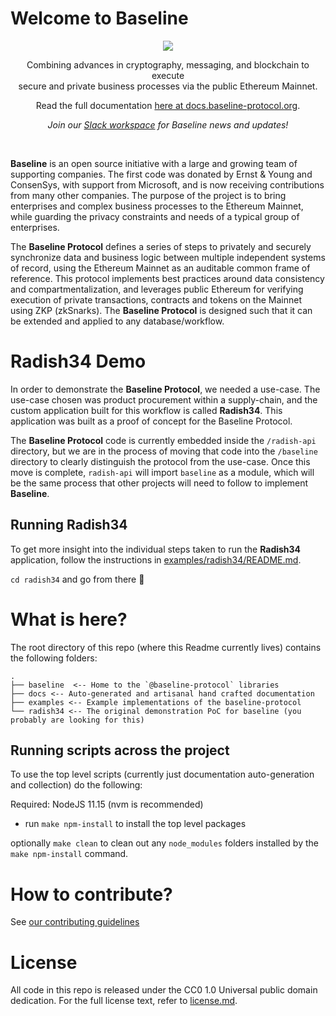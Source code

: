 # Welcome to Baseline

<div align="center">
  <img src="docs/assets/baseline-logo/Web/examples/PNGs/horizontal/baselineHorizontal-Logo-FullColor.png" />
  <p>
    Combining advances in cryptography, messaging, and blockchain to execute
    <br/>
    secure and private business processes via the public Ethereum Mainnet.
  </p>
  Read the full documentation <a href="https://docs.baseline-protocol.org">here at docs.baseline-protocol.org</a>.
  <p>
    <em>Join our <a href="https://communityinviter.com/apps/ethereum-baseline/join-us">Slack workspace</a> for Baseline news and updates!</em>
  </p>
  <br/>
</div>

__Baseline__ is an open source initiative with a large and growing team of supporting companies. The first code was donated by Ernst & Young and ConsenSys, with support from Microsoft, and is now receiving contributions from many other companies. The purpose of the project is to bring enterprises and complex business processes to the Ethereum Mainnet, while guarding the privacy constraints and needs of a typical group of enterprises. 

The __Baseline Protocol__ defines a series of steps to privately and securely synchronize data and business logic between multiple independent systems of record, using the Ethereum Mainnet as an auditable common frame of reference. This protocol implements best practices around data consistency and compartmentalization, and leverages public Ethereum for verifying execution of private transactions, contracts and tokens on the Mainnet using ZKP (zkSnarks). The __Baseline Protocol__ is designed such that it can be extended and applied to any database/workflow.

# Radish34 Demo

In order to demonstrate the __Baseline Protocol__, we needed a use-case. The use-case chosen was product procurement within a supply-chain, and the custom application built for this workflow is called __Radish34__. This application was built as a proof of concept for the Baseline Protocol. 

The __Baseline Protocol__ code is currently embedded inside the `/radish-api` directory, but we are in the process of moving that code into the `/baseline` directory to clearly distinguish the protocol from the use-case. Once this move is complete, `radish-api` will import `baseline` as a module, which will be the same process that other projects will need to follow to implement __Baseline__.

## Running Radish34

To get more insight into the individual steps taken to run the __Radish34__ application, follow the instructions in [examples/radish34/README.md](examples/radish34/README.md).

`cd radish34` and go from there 🚀

# What is here?

The root directory of this repo (where this Readme currently lives) contains the following folders:

```
.
├── baseline  <-- Home to the `@baseline-protocol` libraries
├── docs <-- Auto-generated and artisanal hand crafted documentation 
├── examples <-- Example implementations of the baseline-protocol
└── radish34 <-- The original demonstration PoC for baseline (you probably are looking for this)
```

## Running scripts across the project

To use the top level scripts (currently just documentation auto-generation and collection) do the following: 

Required: NodeJS 11.15 (nvm is recommended)

 - run `make npm-install` to install the top level packages

optionally `make clean` to clean out any `node_modules` folders installed by the `make npm-install` command.

# How to contribute?

See [our contributing guidelines](CONTRIBUTING.md)

# License

All code in this repo is released under the CC0 1.0 Universal public domain dedication. For the full license text, refer to [license.md](license.md).
